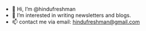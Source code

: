 - 👋 Hi, I’m @hindufreshman
- 👀 I’m interested in writing newsletters and blogs.
- 📫 contact me via email: hindufreshman@gmail.com

<!---
hindufreshman/hindufreshman is a ✨ special ✨ repository because its `README.md` (this file) appears on your GitHub profile.
You can click the Preview link to take a look at your changes.
--->
